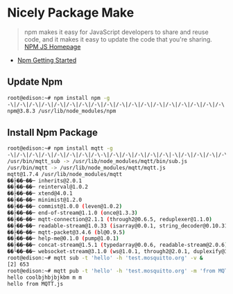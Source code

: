 Nicely Package Make
==

> npm makes it easy for JavaScript developers to share and reuse code, and it makes it easy to update the code that you're sharing. [NPM JS Homepage](https://www.npmjs.com/)

- [Npm Getting Started](https://docs.npmjs.com/getting-started/)

## Update Npm

```sh
root@edison:~# npm install npm -g
-\|/-\|/-\|/-\|/-\|/-\|/-\|/-\|/-\|/-\|/-\|/-\|/-\|/-\|/-\|/-\|/-\|/-\|/-\|/-\|/-\|/-\|/-\|/-\|/-\|/-\|/-\|/-\|/-\|/-\|/-s
npm@3.8.3 /usr/lib/node_modules/npm
```

## Install Npm Package

```sh
root@edison:~# npm install mqtt -g
-\|/-\|/-\|/-\|/-\|/-\|/-\|/-\-\|/-\|/-\|/-\|/-\|/-\|-\|/-\|/-\|/-\|/-\|/--\|/-\|/-\|/-\|/usr/bin/mqtt_pub -> /usr/lib/nos
/usr/bin/mqtt_sub -> /usr/lib/node_modules/mqtt/bin/sub.js
/usr/bin/mqtt -> /usr/lib/node_modules/mqtt/mqtt.js
mqtt@1.7.4 /usr/lib/node_modules/mqtt
��├��─��─ inherits@2.0.1
��├��─��─ reinterval@1.0.2
��├��─��─ xtend@4.0.1
��├��─��─ minimist@1.2.0
��├��─��─ commist@1.0.0 (leven@1.0.2)
��├��─��─ end-of-stream@1.1.0 (once@1.3.3)
��├��─��─ mqtt-connection@2.1.1 (through2@0.6.5, reduplexer@1.1.0)
��├��─��─ readable-stream@1.0.33 (isarray@0.0.1, string_decoder@0.10.31, core-util-is@1.0.2)
��├��─��─ mqtt-packet@3.4.6 (bl@0.9.5)
��├��─��─ help-me@0.1.0 (pump@1.0.1)
��├��─��─ concat-stream@1.5.1 (typedarray@0.0.6, readable-stream@2.0.6)
��└��─��─ websocket-stream@3.1.0 (ws@1.0.1, through2@2.0.1, duplexify@3.4.3)
root@edison:~# mqtt sub -t 'hello' -h 'test.mosquitto.org' -v &
[2] 653
root@edison:~# mqtt pub -t 'hello' -h 'test.mosquitto.org' -m 'from MQTT.js'
hello coolbjhbjbjkbm m m 
hello from MQTT.js
```
